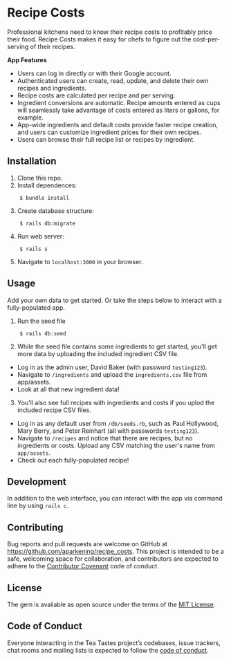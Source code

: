 # Recipe Costs

Professional kitchens need to know their recipe costs to profitably price their food. Recipe Costs makes it easy for chefs to figure out the cost-per-serving of their recipes.

**App Features**
- Users can log in directly or with their Google account.
- Authenticated users can create, read, update, and delete their own recipes and ingredients.
- Recipe costs are calculated per recipe and per serving.
- Ingredient conversions are automatic. Recipe amounts entered as cups will seamlessly take advantage of costs entered as liters or gallons, for example.
- App-wide ingredients and default costs provide faster recipe creation, and users can customize ingredient prices for their own recipes.
- Users can browse their full recipe list or recipes by ingredient.


## Installation

1. Clone this repo.
2. Install dependences:
```
    $ bundle install
```
3. Create database structure:
```
    $ rails db:migrate
```
4. Run web server:
```
    $ rails s
```
5. Navigate to `localhost:3000` in your browser.

## Usage

Add your own data to get started. Or take the steps below to interact with a fully-populated app.

1. Run the seed file
```
    $ rails db:seed
```

2. While the seed file contains some ingredients to get started, you'll get more data by uploading the included ingredient CSV file.

* Log in as the admin user, David Baker (with password `testing123`).
* Navigate to `/ingredients` and upload the `ingredients.csv` file from app/assets.
* Look at all that new ingredient data!

3. You'll also see full recipes with ingredients and costs if you uplod the included recipe CSV files. 

* Log in as any default user from `/db/seeds.rb`, such as Paul Hollywood, Mary Berry, and Peter Reinhart (all with passwords `testing123`).
* Navigate to `/recipes` and notice that there are recipes, but no ingredients or costs. Upload any CSV matching the user's name from `app/assets`.
* Check out each fully-populated recipe!

## Development

In addition to the web interface, you can interact with the app via command line by using `rails c`.

## Contributing

Bug reports and pull requests are welcome on GitHub at https://github.com/aparkening/recipe_costs. This project is intended to be a safe, welcoming space for collaboration, and contributors are expected to adhere to the [Contributor Covenant](http://contributor-covenant.org) code of conduct.

## License

The gem is available as open source under the terms of the [MIT License](https://opensource.org/licenses/MIT).

## Code of Conduct

Everyone interacting in the Tea Tastes project’s codebases, issue trackers, chat rooms and mailing lists is expected to follow the [code of conduct](https://github.com/aparkening/recipe_costs/blob/master/CODE_OF_CONDUCT.md).
